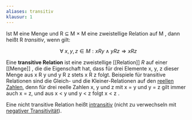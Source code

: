 ```yaml
---
aliases: transitiv
klausur: 1
---
```


Ist M eine Menge und R ⊆ M × M eine zweistellige Relation auf M , dann heißt R _transitiv_, wenn gilt: 

$$\forall\: x, y, z \in M: xRy \wedge y R z \Rightarrow x R z$$

Eine **transitive Relation** ist eine zweistellige [[Relation]] *R*  auf einer [[Menge]] , die die Eigenschaft hat, dass für drei Elemente x, y, z dieser Menge aus x R y und y R z stets x R z folgt. Beispiele für transitive Relationen sind die Gleich- und die Kleiner-Relationen auf den [reellen Zahlen](https://de.wikipedia.org/wiki/Reelle_Zahl "Reelle Zahl"), denn für drei reelle Zahlen x, y und z mit x = y und y = z gilt immer auch x = z, und aus x < y und y < z folgt x < z .

Eine nicht transitive Relation heißt [intransitiv](https://de.wikipedia.org/wiki/Intransitive_Relation "Intransitive Relation") (nicht zu verwechseln mit [negativer Transitivität](https://de.wikipedia.org/wiki/Negative_Transitivit%C3%A4t "Negative Transitivität")).